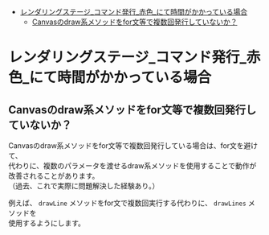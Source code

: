 <!-- TOC START min:1 max:3 link:true asterisk:false update:true -->
- [レンダリングステージ_コマンド発行_赤色_にて時間がかかっている場合](#レンダリングステージ_コマンド発行_赤色_にて時間がかかっている場合)
  - [Canvasのdraw系メソッドをfor文等で複数回発行していないか？](#canvasのdraw系メソッドをfor文等で複数回発行していないか)
<!-- TOC END -->


# レンダリングステージ_コマンド発行_赤色_にて時間がかかっている場合

## Canvasのdraw系メソッドをfor文等で複数回発行していないか？

Canvasのdraw系メソッドをfor文等で複数回発行している場合は、for文を避けて、  
代わりに、複数のパラメータを渡せるdraw系メソッドを使用することで動作が改善されることがあります。  
（過去、これで実際に問題解決した経験あり。）

例えば、 `drawLine` メソッドをfor文で複数回実行する代わりに、 `drawLines` メソッドを  
使用するようにします。
